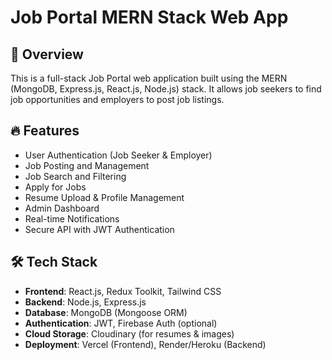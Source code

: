 # Job Portal MERN Stack Web App

## 🚀 Overview

This is a full-stack Job Portal web application built using the MERN (MongoDB, Express.js, React.js, Node.js) stack. It allows job seekers to find job opportunities and employers to post job listings.

## 🔥 Features

- User Authentication (Job Seeker & Employer)
- Job Posting and Management
- Job Search and Filtering
- Apply for Jobs
- Resume Upload & Profile Management
- Admin Dashboard
- Real-time Notifications
- Secure API with JWT Authentication

## 🛠️ Tech Stack

- **Frontend**: React.js, Redux Toolkit, Tailwind CSS
- **Backend**: Node.js, Express.js
- **Database**: MongoDB (Mongoose ORM)
- **Authentication**: JWT, Firebase Auth (optional)
- **Cloud Storage**: Cloudinary (for resumes & images)
- **Deployment**: Vercel (Frontend), Render/Heroku (Backend)
